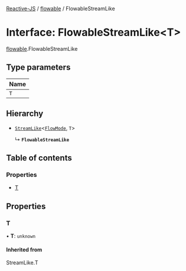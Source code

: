 [Reactive-JS](../README.md) / [flowable](../modules/flowable.md) / FlowableStreamLike

# Interface: FlowableStreamLike<T\>

[flowable](../modules/flowable.md).FlowableStreamLike

## Type parameters

| Name |
| :------ |
| `T` |

## Hierarchy

- [`StreamLike`](stream.StreamLike.md)<[`FlowMode`](../modules/flowable.md#flowmode), `T`\>

  ↳ **`FlowableStreamLike`**

## Table of contents

### Properties

- [T](flowable.FlowableStreamLike.md#t)

## Properties

### T

• **T**: `unknown`

#### Inherited from

StreamLike.T
